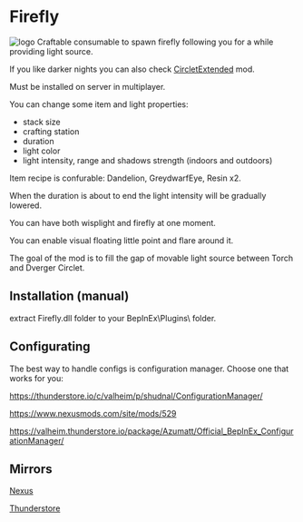 # Firefly
![logo](https://staticdelivery.nexusmods.com/mods/3667/images/headers/2741_1712869823.jpg)
Craftable consumable to spawn firefly following you for a while providing light source.

If you like darker nights you can also check [CircletExtended](https://thunderstore.io/c/valheim/p/shudnal/CircletExtended/) mod.

Must be installed on server in multiplayer.

You can change some item and light properties:
* stack size
* crafting station
* duration
* light color
* light intensity, range and shadows strength (indoors and outdoors)

Item recipe is confurable: Dandelion, GreydwarfEye, Resin x2.

When the duration is about to end the light intensity will be gradually lowered.

You can have both wisplight and firefly at one moment.

You can enable visual floating little point and flare around it.

The goal of the mod is to fill the gap of movable light source between Torch and Dverger Circlet.

## Installation (manual)
extract Firefly.dll folder to your BepInEx\Plugins\ folder.

## Configurating
The best way to handle configs is configuration manager. Choose one that works for you:

https://thunderstore.io/c/valheim/p/shudnal/ConfigurationManager/

https://www.nexusmods.com/site/mods/529

https://valheim.thunderstore.io/package/Azumatt/Official_BepInEx_ConfigurationManager/

## Mirrors
[Nexus](https://www.nexusmods.com/valheim/mods/2741)

[Thunderstore](https://thunderstore.io/c/valheim/p/shudnal/Firefly/)